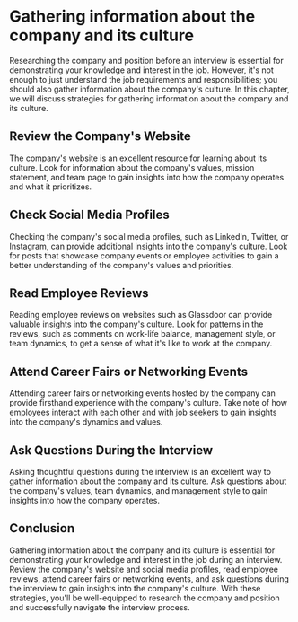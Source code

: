 Gathering information about the company and its culture
========================================================================================================

Researching the company and position before an interview is essential for demonstrating your knowledge and interest in the job. However, it's not enough to just understand the job requirements and responsibilities; you should also gather information about the company's culture. In this chapter, we will discuss strategies for gathering information about the company and its culture.

Review the Company's Website
----------------------------

The company's website is an excellent resource for learning about its culture. Look for information about the company's values, mission statement, and team page to gain insights into how the company operates and what it prioritizes.

Check Social Media Profiles
---------------------------

Checking the company's social media profiles, such as LinkedIn, Twitter, or Instagram, can provide additional insights into the company's culture. Look for posts that showcase company events or employee activities to gain a better understanding of the company's values and priorities.

Read Employee Reviews
---------------------

Reading employee reviews on websites such as Glassdoor can provide valuable insights into the company's culture. Look for patterns in the reviews, such as comments on work-life balance, management style, or team dynamics, to get a sense of what it's like to work at the company.

Attend Career Fairs or Networking Events
----------------------------------------

Attending career fairs or networking events hosted by the company can provide firsthand experience with the company's culture. Take note of how employees interact with each other and with job seekers to gain insights into the company's dynamics and values.

Ask Questions During the Interview
----------------------------------

Asking thoughtful questions during the interview is an excellent way to gather information about the company and its culture. Ask questions about the company's values, team dynamics, and management style to gain insights into how the company operates.

Conclusion
----------

Gathering information about the company and its culture is essential for demonstrating your knowledge and interest in the job during an interview. Review the company's website and social media profiles, read employee reviews, attend career fairs or networking events, and ask questions during the interview to gain insights into the company's culture. With these strategies, you'll be well-equipped to research the company and position and successfully navigate the interview process.
